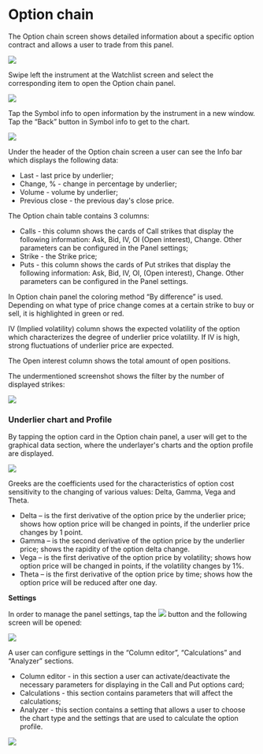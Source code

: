 # Option chain

The Option chain screen shows detailed information about a specific option contract and allows a user to trade from this panel. 

![](https://lh6.googleusercontent.com/MY0UippK2UTXhJ8tqnGoPkb2hzyi-2EaKwOqjFl27qPhc5rDb0c9WsfwK7MI3zbMFbcgwqzjh24YmKRZjKlcu8CxPweEugW5uU4GoxNByiK4MJr__JxiDQc-IgNWa8r8gjon1gQl)

Swipe left the instrument at the Watchlist screen and select the corresponding item to open the Option chain panel.

![](https://lh3.googleusercontent.com/u84YA8UKSIoUJAw5cK30AVk-2y4Jiat9KFEIwdn9UAJQ0RZZNmq8OAn5gZ-rFTAALluWYW_RXRuEzehBwGlwv-6iABAoIhvGNNJVnAXauieHjhck1qVPhXd4XYc6XMo1H-2XOczw)

Tap the Symbol info to open information by the instrument in a new window. Tap the “Back” button in Symbol info to get to the chart. 

![](https://lh5.googleusercontent.com/jkCm8LF8BgnS2eKbwUe-wRIozJ7E7q8kNUz29pH7fSga5h1nsOsIlDRmiIJK6YGw8U2kSkEI6QkKOcnt_RJYiQR_1T6xalrmT4WbPQPZ_L4KnPguKFJCtFS1YJHFR4s5k29vvu2b)

Under the header of the Option chain screen a user can see the Info bar which displays the following data:

* Last - last price by underlier;
* Change, % - change in percentage by underlier;
* Volume - volume by underlier;
* Previous close - the previous day's close price.

The Option chain table contains 3 columns:

* Calls - this column shows the cards of Call strikes that display the following information: Ask, Bid, IV, OI \(Open interest\), Change. Other parameters can be configured in the Panel settings;
* Strike - the Strike price;
* Puts - this column shows the cards of Put strikes that display the following information: Ask, Bid, IV, OI, \(Open interest\), Change. Other parameters can be configured in the Panel settings.

In Option chain panel the coloring method “By difference” is used. Depending on what type of price change comes at a certain strike to buy or sell, it is highlighted in green or red.

IV \(Implied volatility\) column shows the expected volatility of the option which characterizes the degree of underlier price volatility. If IV is high, strong fluctuations of underlier price are expected.

The Open interest column shows the total amount of open positions.

The undermentioned screenshot shows the filter by the number of displayed strikes:

![](https://lh6.googleusercontent.com/fNxW3zXZ7p8Q6Ot0BWi8pnihUQfN-Ap9lBh38alDP4hPfH9ecziiZ5z3c7aaI0uSJOb_P9NmNedaJn19Xh-UobtxkwWdIZ1Tr8dFrQ72t386AUqP7BM240Oojr5OaXDRcUm_QYsU)

### Underlier chart and Profile

By tapping the option card in the Option chain panel, a user will get to the graphical data section, where the underlayer's charts and the option profile are displayed.

![](https://lh6.googleusercontent.com/PA84DpZonQIk8X_KAHoXE1ivkfifm2hE3ViWsuXjhzMMWPWUyp4uzUkqyYq6MjLr3PC8N40xsK_5c5ynTr-8iAFWA3xZVtXsnJeP9lQXlbPEpGUYtADKdU3_BflocZoK6zb0qm2c)

Greeks are the coefficients used for the characteristics of option cost sensitivity to the changing of various values: Delta, Gamma, Vega and Theta.

* Delta – is the first derivative of the option price by the underlier price; shows how option price will be changed in points, if the underlier price changes by 1 point.
* Gamma – is the second derivative of the option price by the underlier price; shows the rapidity of the option delta change.
* Vega – is the first derivative of the option price by volatility; shows how option price will be changed in points, if the volatility changes by 1%.
* Theta – is the first derivative of the option price by time; shows how the option price will be reduced after one day.

**Settings**

In order to manage the panel settings, tap the ![](https://lh6.googleusercontent.com/FfyMDu4DsRh_HVfNrJInc_UOYq_Ux3ueqTeiQ2f_YbLqO_CbBSQibssvM0sdNmaC0oAoVOOmg9-HCe2Z9AA7MkJBwo2MO6sVAvRwiV4wsv6NgiP7KGwsKwhr079YmvJutglCa1MG) button and the following screen will be opened:

![](https://lh4.googleusercontent.com/y-b2WYzX2CnITaOEBJaMJeUDxFjWII4M9ucYCldAC-9rk5q0wPb8mJIoHFltcr-IJIqUdts-SQk1hiazTrndjhd8RDFbHAp9SxrsX5BfmsRwTI_5bYfW5sLG15Y2AOZ5qaMTJVdf)

A user can configure settings in the “Column editor”, “Calculations” and “Analyzer” sections.

* Column editor - in this section a user can activate/deactivate the necessary parameters for displaying in the Call and Put options card;
* Calculations - this section contains parameters that will affect the calculations;
* Analyzer - this section contains a setting that allows a user to choose the chart type and the settings that are used to calculate the option profile.

![](https://lh3.googleusercontent.com/wbqbT1Z249SDrgxuW4vvV6JpGho83Z87jZieNjIcEskyAfPzTEZpKnFYkEDR4frnnLSwqnRRG8rzyn433q1GesEwwFKifxPrBFpIs2oGbLqryokBxhzR1zHpC3LGuILlmO4IYRn1)


